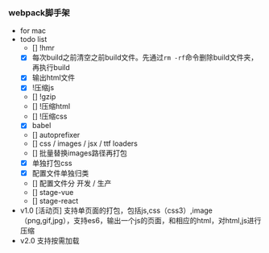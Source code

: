 ### webpack脚手架

* for mac
* todo list
  * [] !hmr
  * [x] 每次build之前清空之前build文件。先通过`rm -rf`命令删除build文件夹，再执行build
  * [x] 输出html文件
  * [x] !压缩js
  * [] !gzip
  * [] !压缩html
  * [] !压缩css
  * [x] babel
  * [] autoprefixer
  * [] css / images / jsx / ttf loaders
  * [] 批量替换images路径再打包
  * [x] 单独打包css
  * [x] 配置文件单独归类
  * [] 配置文件分 开发 / 生产
  * [] stage-vue
  * [] stage-react
* v1.0 [活动页] 支持单页面的打包，包括js,css（css3）,image（png,gif,jpg），支持es6，输出一个js的页面，和相应的html，对html,js进行压缩
* v2.0 支持按需加载
